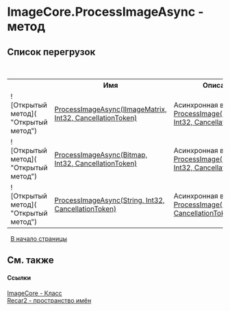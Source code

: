 # ImageCore.ProcessImageAsync - метод
 


## Список&nbsp;перегрузок
&nbsp;<table><tr><th></th><th>Имя</th><th>Описание</th></tr><tr><td>![Открытый метод]( "Открытый метод")</td><td><a href="86de877d-a6ab-8201-d65c-061d82663675">ProcessImageAsync(IImageMatrix, Int32, CancellationToken)</a></td><td>
Асинхронная версия <a href="e80c3532-1a67-6abe-1d17-a14b6f1777c6">ProcessImage(IImageMatrix, Int32, CancellationToken)</a>.</td></tr><tr><td>![Открытый метод]( "Открытый метод")</td><td><a href="b12ed571-5d8e-57e8-ec37-dc80c7323597">ProcessImageAsync(Bitmap, Int32, CancellationToken)</a></td><td>
Асинхронная версия <a href="f8de59f5-8bef-922f-71a2-2e8199ef95e7">ProcessImage(Bitmap, Int32, CancellationToken)</a>.</td></tr><tr><td>![Открытый метод]( "Открытый метод")</td><td><a href="043bc7ec-091f-6b1a-78c5-96c61e9527d8">ProcessImageAsync(String, Int32, CancellationToken)</a></td><td>
Асинхронная версия <a href="a5acb166-8c84-2c2d-41e6-cdd70c7012f1">ProcessImage(String, Int32, CancellationToken)</a>.</td></tr></table>&nbsp;
<a href="#imagecore.processimageasync---метод">В начало страницы</a>

## См. также


#### Ссылки
<a href="0ecd30a3-2420-dbc0-b961-311b9ee08659">ImageCore - Класс</a><br /><a href="0dd0c505-07fc-c3e8-128c-d1a0701f2a29">Recar2 - пространство имён</a><br />